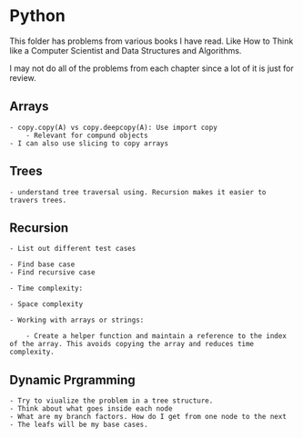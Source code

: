 # Python

This folder has problems from various books I have read. Like How to Think like a Computer Scientist and Data Structures and Algorithms.

I may not do all of the problems from each chapter since a lot of it is just for review.

## Arrays

    - copy.copy(A) vs copy.deepcopy(A): Use import copy
        - Relevant for compund objects
    - I can also use slicing to copy arrays

## Trees

    - understand tree traversal using. Recursion makes it easier to travers trees.

## Recursion

    - List out different test cases

    - Find base case
    - Find recursive case

    - Time complexity:

    - Space complexity

    - Working with arrays or strings:

        - Create a helper function and maintain a reference to the index of the array. This avoids copying the array and reduces time complexity.

## Dynamic Prgramming

    - Try to viualize the problem in a tree structure.
    - Think about what goes inside each node
    - What are my branch factors. How do I get from one node to the next
    - The leafs will be my base cases.
